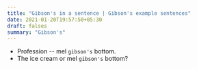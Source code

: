 ```yaml
---
title: "Gibson's in a sentence | Gibson's example sentences"
date: 2021-01-20T19:57:50+05:30
draft: falses
summary: "Gibson's"
---
```

- Profession -- mel `gibson's` bottom.
- The ice cream or mel `gibson's` bottom?
                 
